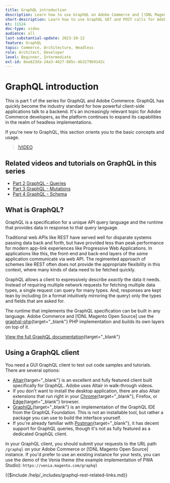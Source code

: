 ```yaml
---
title: GraphQL introduction
description: Learn how to use GraphQL on Adobe Commerce and [!DNL Magento Open Source]. Use GraphQL GET and POST calls for Adobe Commerce and [!DNL Magento Open Source].
short-description: Learn how to use GraphQL GET and POST calls for Adobe Commerce and [!DNL Magento Open Source].
kt: 11524
doc-type: video
audience: all
last-substantial-update: 2023-10-12
feature: GraphQL
topic: Commerce, Architecture, Headless
role: Architect, Developer
level: Beginner, Intermediate
exl-id: 8ea823da-24a3-4627-885c-4b3279b9142c
---
```

# GraphQL introduction

This is part 1 of the series for GraphQL and Adobe Commerce. GraphQL has quickly become the industry standard for how powerful client-side applications talk to a backend. It's an increasingly relevant topic for Adobe Commerce developers, as the platform continues to expand its capabilities in the realm of headless implementations.

If you're new to GraphQL, this section orients you to the basic concepts and usage.

>[!VIDEO](https://video.tv.adobe.com/v/3424117?learn=on)

## Related videos and tutorials on GraphQL in this series

* [Part 2 GraphQL - Queries](../graphql-rest/graphql-queries.md)
* [Part 3 GraphQL - Mutations](../graphql-rest/graphql-mutations.md)
* [Part 4 GraphQL - Schema](../graphql-rest/graphql-schema.md) 

## What is GraphQL?

GraphQL is a specification for a unique API query language and the runtime that provides data in response to that query language.

Traditional web APIs like REST have served well for disparate systems passing data back and forth, but have provided less than peak performance for modern app-link experiences like Progressive Web Applications. In applications like this, the front-end and back-end layers of the _same_ application communicate via web API. The regimented approach of schemes like REST often does not provide the appropriate flexibility in this context, where many kinds of data need to be fetched quickly.

GraphQL allows a client to expressively describe _exactly_ the data it needs. Instead of requiring multiple network requests for fetching multiple data types, a single request can query for many types. And, responses are kept lean by including (in a format intuitively mirroring the query) only the types and fields that are asked for.

The runtime that implements the GraphQL specification can be built in any language. Adobe Commerce and [!DNL Magento Open Source] use the
[graphql-php](https://webonyx.github.io/graphql-php/){target="_blank"} PHP implementation and builds its own layers on top of it.

[View the full GraphQL documentation](https://graphql.org/learn){target="_blank"}

## Using a GraphQL client

You need a GUI GraphQL client to test out code samples and tutorials. There are several options:

*   [Altair](https://altairgraphql.dev/){target="_blank"} is an excellent and fully featured client built specifically for GraphQL. Adobe uses Altair in walk-through videos.
*   If you don't want to install the desktop application, there are also Altair extensions that run right in your
  [Chrome](https://chrome.google.com/webstore/detail/altair-graphql-client/flnheeellpciglgpaodhkhmapeljopja){target="_blank"}, Firefox, or [Edge](https://microsoftedge.microsoft.com/addons/detail/altair-graphql-client/kpggioiimijgcalmnfnalgglgooonopa){target="_blank"} browser.
*   [GraphiQL](https://github.com/graphql/graphiql/tree/main/packages/graphiql){target="_blank"} is an implementation of the GraphQL IDE from the GraphQL Foundation. This is not an installable tool, but rather a package you can use to build the interface yourself.
*   If you're already familiar with [Postman](https://www.postman.com/){target="_blank"}, it has decent support for GraphQL queries, though it's not as fully featured as a dedicated GraphQL client.

In your GraphQL client, you should submit your requests to the URL path `/graphql` on your Adobe Commerce or [!DNL Magento Open Source] instance. If you'd prefer to use an existing instance for your tests, you can use the demo of the Venia theme (the example implementation of PWA Studio): `https://venia.magento.com/graphql`

{{$include /help/_includes/graphql-rest-related-links.md}}
